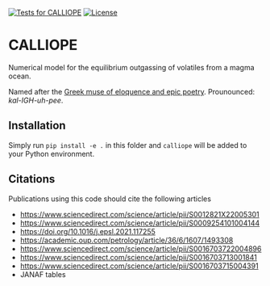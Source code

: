 [![Tests for CALLIOPE](https://github.com/FormingWorlds/CALLIOPE/actions/workflows/tests.yaml/badge.svg)](https://github.com/FormingWorlds/CALLIOPE/actions/workflows/tests.yaml)
[![License](https://img.shields.io/badge/License-Apache_2.0-blue.svg)](https://opensource.org/licenses/Apache-2.0)

# CALLIOPE
Numerical model for the equilibrium outgassing of volatiles from a magma ocean.

Named after the [Greek muse of eloquence and epic poetry](https://en.wikipedia.org/wiki/Calliope).
Prounounced: *kal-IGH-uh-pee*.

## Installation

Simply run `pip install -e .` in this folder and `calliope` will be added to your Python environment.

## Citations

Publications using this code should cite the following articles
* https://www.sciencedirect.com/science/article/pii/S0012821X22005301
* https://www.sciencedirect.com/science/article/pii/S0009254101004144
* https://doi.org/10.1016/j.epsl.2021.117255
* https://academic.oup.com/petrology/article/36/6/1607/1493308
* https://www.sciencedirect.com/science/article/pii/S0016703722004896
* https://www.sciencedirect.com/science/article/pii/S0016703713001841
* https://www.sciencedirect.com/science/article/pii/S0016703715004391
* JANAF tables


